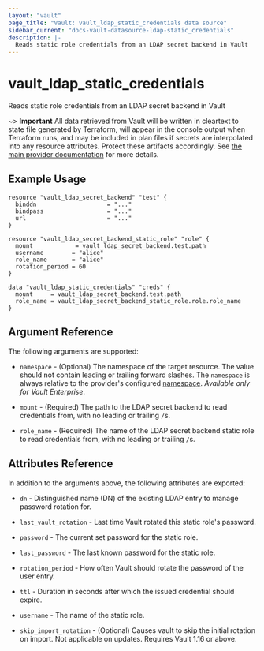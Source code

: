 ```yaml
---
layout: "vault"
page_title: "Vault: vault_ldap_static_credentials data source"
sidebar_current: "docs-vault-datasource-ldap-static_credentials"
description: |-
  Reads static role credentials from an LDAP secret backend in Vault
---
```


# vault\_ldap\_static\_credentials

Reads static role credentials from an LDAP secret backend in Vault

~> **Important** All data retrieved from Vault will be
written in cleartext to state file generated by Terraform, will appear in
the console output when Terraform runs, and may be included in plan files
if secrets are interpolated into any resource attributes.
Protect these artifacts accordingly. See
[the main provider documentation](../index.html)
for more details.

## Example Usage

```hcl
resource "vault_ldap_secret_backend" "test" {
  binddn                    = "..."
  bindpass                  = "..."
  url                       = "..."
}

resource "vault_ldap_secret_backend_static_role" "role" {
  mount            = vault_ldap_secret_backend.test.path
  username        = "alice"
  role_name       = "alice"
  rotation_period = 60
}

data "vault_ldap_static_credentials" "creds" {
  mount     = vault_ldap_secret_backend.test.path
  role_name = vault_ldap_secret_backend_static_role.role.role_name
}
```

## Argument Reference

The following arguments are supported:

* `namespace` - (Optional) The namespace of the target resource.
  The value should not contain leading or trailing forward slashes.
  The `namespace` is always relative to the provider's configured [namespace](/docs/providers/vault#namespace).
  *Available only for Vault Enterprise*.

* `mount` - (Required) The path to the LDAP secret backend to
read credentials from, with no leading or trailing `/`s.

* `role_name` - (Required) The name of the LDAP secret backend static role to read
credentials from, with no leading or trailing `/`s.

## Attributes Reference

In addition to the arguments above, the following attributes are exported:

* `dn` - Distinguished name (DN) of the existing LDAP entry to manage password rotation for.

* `last_vault_rotation` - Last time Vault rotated this static role's password.

* `password` - The current set password for the static role.
 
* `last_password` - The last known password for the static role.

* `rotation_period` - How often Vault should rotate the password of the user entry.
 
* `ttl` - Duration in seconds after which the issued credential should expire.
 
* `username` - The name of the static role.

* `skip_import_rotation` - (Optional) Causes vault to skip the initial rotation on import. Not applicable on updates.
  Requires Vault 1.16 or above.
